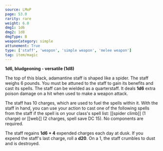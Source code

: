 ```yaml
---
source: LMoP
page: 53.0
rarity: rare
weight: 6.0
dmg1: 1d6
dmg2: 1d8
dmgType: B
weaponCategory: simple
attunement: True
type: ['staff', 'weapon', 'simple weapon', 'melee weapon']
tag: item/magic
---
```


**1d6, bludgeoning - versatile (1d8)**

The top of this black, adamantine staff is shaped like a spider. The staff weighs 6 pounds. You must be attuned to the staff to gain its benefits and cast its spells. The staff can be wielded as a quarterstaff. It deals **1d6** extra poison damage on a hit when used to make a weapon attack.

The staff has 10 charges, which are used to fuel the spells within it. With the staff in hand, you can use your action to cast one of the following spells from the staff if the spell is on your class's spell list: [[spider climb]] (1 charge) or [[web]] (2 charges, spell save DC 15). No components are required.

The staff regains **1d6 + 4** expended charges each day at dusk. If you expend the staff's last charge, roll a **d20**. On a 1, the staff crumbles to dust and is destroyed.


